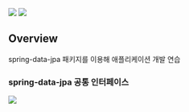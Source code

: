 ![](https://img.shields.io/badge/spring--boot-2.5.1-red)
![](https://img.shields.io/badge/gradle-7.0.2-brightgreen)

## Overview

spring-data-jpa 패키지를 이용해 애플리케이션 개발 연습

### spring-data-jpa 공통 인터페이스

![](http://www.plantuml.com/plantuml/proxy?src=https://raw.githubusercontent.com/lcalmsky/spring-data-jpa/master/diagram/common-interface-diagram.plantuml)